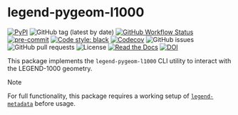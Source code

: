 # legend-pygeom-l1000

[![PyPI](https://img.shields.io/pypi/v/legend-pygeom-l1000?logo=pypi)](https://pypi.org/project/legend-pygeom-l1000/)
![GitHub tag (latest by date)](https://img.shields.io/github/v/tag/legend-exp/legend-pygeom-l1000?logo=git)
[![GitHub Workflow Status](https://img.shields.io/github/checks-status/legend-exp/legend-pygeom-l1000/main?label=main%20branch&logo=github)](https://github.com/legend-exp/legend-pygeom-l1000/actions)
[![pre-commit](https://img.shields.io/badge/pre--commit-enabled-brightgreen?logo=pre-commit&logoColor=white)](https://github.com/pre-commit/pre-commit)
[![Code style: black](https://img.shields.io/badge/code%20style-black-000000.svg)](https://github.com/psf/black)
[![Codecov](https://img.shields.io/codecov/c/github/legend-exp/legend-pygeom-l1000?logo=codecov)](https://app.codecov.io/gh/legend-exp/legend-pygeom-l1000)
![GitHub issues](https://img.shields.io/github/issues/legend-exp/legend-pygeom-l1000?logo=github)
![GitHub pull requests](https://img.shields.io/github/issues-pr/legend-exp/legend-pygeom-l1000?logo=github)
![License](https://img.shields.io/github/license/legend-exp/legend-pygeom-l1000)
[![Read the Docs](https://img.shields.io/readthedocs/legend-pygeom-l1000?logo=readthedocs)](https://legend-pygeom-l1000.readthedocs.io)
[![DOI](https://zenodo.org/badge/DOI/10.5281/zenodo.16778749.svg)](https://doi.org/10.5281/zenodo.16778749)

This package implements the `legend-pygeom-l1000` CLI utility to interact with
the LEGEND-1000 geometry.

> [!NOTE]
>
> For full functionality, this package requires a working setup of
> [`legend-metadata`](https://github.com/legend-exp/legend-metadata) before
> usage.

